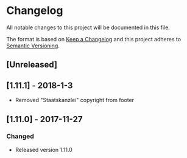 # Changelog
All notable changes to this project will be documented in this file.

The format is based on [Keep a Changelog](http://keepachangelog.com/en/1.0.0/)
and this project adheres to [Semantic Versioning](http://semver.org/spec/v2.0.0.html).

## [Unreleased]

## [1.11.1] - 2018-1-3
- Removed "Staatskanzlei" copyright from footer

## [1.11.0] - 2017-11-27
### Changed
- Released version 1.11.0
